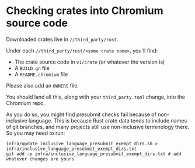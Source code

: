 # Checking crates into Chromium source code

Downloaded crates live in `//third_party/rust`.

Under each `//third_party/rust/<some crate name>`, you'll find:
* The crate source code in `v1/crate` (or whatever the version is)
* A `BUILD.gn` file
* A `README.chromium` file

Please also add an `OWNERS` file.

You should land all this, along with your `third_party.toml` change, into
the Chromium repo.

As you do so, you might find presubmit checks fail because of non-inclusive
language. This is because Rust crate data tends to include names of git branches,
and many projects still use non-inclusive terminology there. So you may need
to run:

```
infra/update_inclusive_language_presubmit_exempt_dirs.sh > infra/inclusive_language_presubmit_exempt_dirs.txt
git add -p infra/inclusive_language_presubmit_exempt_dirs.txt # add whatever changes are yours
```
